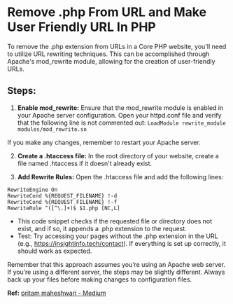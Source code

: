 # Remove .php From URL and Make User Friendly URL In PHP

To remove the .php extension from URLs in a Core PHP website, you'll need to utilize URL rewriting techniques. This can be accomplished through Apache's mod_rewrite module, allowing for the creation of user-friendly URLs.

## Steps:

1. **Enable mod_rewrite:** Ensure that the mod_rewrite module is enabled in your Apache server configuration. Open your httpd.conf file and verify that the following line is not commented out:
   `LoadModule rewrite_module modules/mod_rewrite.so`

If you make any changes, remember to restart your Apache server.

2. **Create a .htaccess file:** In the root directory of your website, create a file named .htaccess if it doesn't already exist.

3. **Add Rewrite Rules:** Open the .htaccess file and add the following lines:

```config
RewriteEngine On
RewriteCond %{REQUEST_FILENAME} !-d
RewriteCond %{REQUEST_FILENAME} !-f
RewriteRule ^([^\.]+)$ $1.php [NC,L]
```

- This code snippet checks if the requested file or directory does not exist, and if so, it appends a .php extension to the request.
- Test: Try accessing your pages without the .php extension in the URL (e.g., https://insightinfo.tech/contact). If everything is set up correctly, it should work as expected.

Remember that this approach assumes you’re using an Apache web server. If you’re using a different server, the steps may be slightly different. Always back up your files before making changes to configuration files.

**Ref:** [pritam maheshwari - Medium](https://medium.com/@pritammaheshwari188/remove-php-from-url-and-make-user-friendly-url-in-php-115b453c15af)
